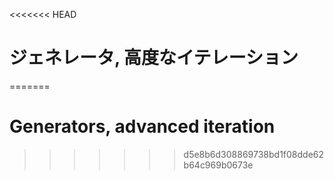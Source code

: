 
<<<<<<< HEAD
# ジェネレータ, 高度なイテレーション
=======
# Generators, advanced iteration
>>>>>>> d5e8b6d308869738bd1f08dde62b64c969b0673e
